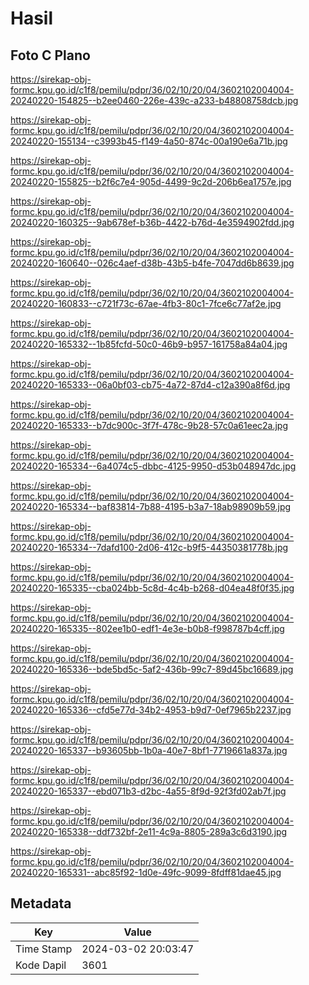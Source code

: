 # Hasil

## Foto C Plano

https://sirekap-obj-formc.kpu.go.id/c1f8/pemilu/pdpr/36/02/10/20/04/3602102004004-20240220-154825--b2ee0460-226e-439c-a233-b48808758dcb.jpg

https://sirekap-obj-formc.kpu.go.id/c1f8/pemilu/pdpr/36/02/10/20/04/3602102004004-20240220-155134--c3993b45-f149-4a50-874c-00a190e6a71b.jpg

https://sirekap-obj-formc.kpu.go.id/c1f8/pemilu/pdpr/36/02/10/20/04/3602102004004-20240220-155825--b2f6c7e4-905d-4499-9c2d-206b6ea1757e.jpg

https://sirekap-obj-formc.kpu.go.id/c1f8/pemilu/pdpr/36/02/10/20/04/3602102004004-20240220-160325--9ab678ef-b36b-4422-b76d-4e3594902fdd.jpg

https://sirekap-obj-formc.kpu.go.id/c1f8/pemilu/pdpr/36/02/10/20/04/3602102004004-20240220-160640--026c4aef-d38b-43b5-b4fe-7047dd6b8639.jpg

https://sirekap-obj-formc.kpu.go.id/c1f8/pemilu/pdpr/36/02/10/20/04/3602102004004-20240220-160833--c721f73c-67ae-4fb3-80c1-7fce6c77af2e.jpg

https://sirekap-obj-formc.kpu.go.id/c1f8/pemilu/pdpr/36/02/10/20/04/3602102004004-20240220-165332--1b85fcfd-50c0-46b9-b957-161758a84a04.jpg

https://sirekap-obj-formc.kpu.go.id/c1f8/pemilu/pdpr/36/02/10/20/04/3602102004004-20240220-165333--06a0bf03-cb75-4a72-87d4-c12a390a8f6d.jpg

https://sirekap-obj-formc.kpu.go.id/c1f8/pemilu/pdpr/36/02/10/20/04/3602102004004-20240220-165333--b7dc900c-3f7f-478c-9b28-57c0a61eec2a.jpg

https://sirekap-obj-formc.kpu.go.id/c1f8/pemilu/pdpr/36/02/10/20/04/3602102004004-20240220-165334--6a4074c5-dbbc-4125-9950-d53b048947dc.jpg

https://sirekap-obj-formc.kpu.go.id/c1f8/pemilu/pdpr/36/02/10/20/04/3602102004004-20240220-165334--baf83814-7b88-4195-b3a7-18ab98909b59.jpg

https://sirekap-obj-formc.kpu.go.id/c1f8/pemilu/pdpr/36/02/10/20/04/3602102004004-20240220-165334--7dafd100-2d06-412c-b9f5-44350381778b.jpg

https://sirekap-obj-formc.kpu.go.id/c1f8/pemilu/pdpr/36/02/10/20/04/3602102004004-20240220-165335--cba024bb-5c8d-4c4b-b268-d04ea48f0f35.jpg

https://sirekap-obj-formc.kpu.go.id/c1f8/pemilu/pdpr/36/02/10/20/04/3602102004004-20240220-165335--802ee1b0-edf1-4e3e-b0b8-f998787b4cff.jpg

https://sirekap-obj-formc.kpu.go.id/c1f8/pemilu/pdpr/36/02/10/20/04/3602102004004-20240220-165336--bde5bd5c-5af2-436b-99c7-89d45bc16689.jpg

https://sirekap-obj-formc.kpu.go.id/c1f8/pemilu/pdpr/36/02/10/20/04/3602102004004-20240220-165336--cfd5e77d-34b2-4953-b9d7-0ef7965b2237.jpg

https://sirekap-obj-formc.kpu.go.id/c1f8/pemilu/pdpr/36/02/10/20/04/3602102004004-20240220-165337--b93605bb-1b0a-40e7-8bf1-7719661a837a.jpg

https://sirekap-obj-formc.kpu.go.id/c1f8/pemilu/pdpr/36/02/10/20/04/3602102004004-20240220-165337--ebd071b3-d2bc-4a55-8f9d-92f3fd02ab7f.jpg

https://sirekap-obj-formc.kpu.go.id/c1f8/pemilu/pdpr/36/02/10/20/04/3602102004004-20240220-165338--ddf732bf-2e11-4c9a-8805-289a3c6d3190.jpg

https://sirekap-obj-formc.kpu.go.id/c1f8/pemilu/pdpr/36/02/10/20/04/3602102004004-20240220-165331--abc85f92-1d0e-49fc-9099-8fdff81dae45.jpg


## Metadata

| Key        | Value               |
| ---------- | ------------------- |
| Time Stamp | 2024-03-02 20:03:47 |
| Kode Dapil | 3601                |



